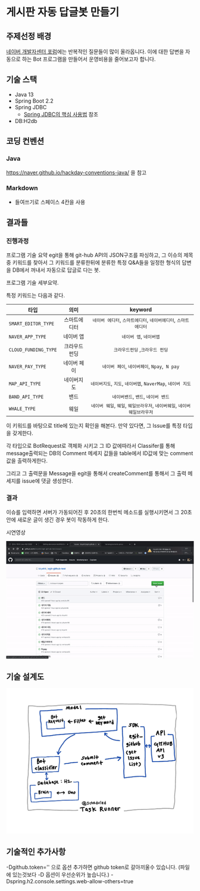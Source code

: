 # 게시판 자동 답글봇 만들기

## 주제선정 배경
[네이버 개발자센터 포럼](https://developers.naver.com/forum/list)에는 반복적인 질문들이 많이 올라옵니다.
이에 대한 답변을 자동으로 하는 Bot 프로그램을 만들어서 운영비용을 줄어보고자 합니다.

## 기술 스택
- Java 13
- Spring Boot 2.2
- Spring JDBC
    - [Spring JDBC의 핵심 사용법](https://github.com/benelog/spring-jdbc-tips/blob/master/spring-jdbc-core.md) 참조
- DB:H2db


## 코딩 컨벤션
### Java
https://naver.github.io/hackday-conventions-java/ 을 참고

### Markdown
- 들여쓰기로 스페이스 4칸을 사용



## 결과들

### 진행과정

프로그램 기술 요약
egit을 통해 git-hub API의 JSON구조를 파싱하고, 그 이슈의 제목중 키워드를 찾아서 그 키워드를 분류한뒤에 분류한 특정 Q&A들을 일정한 형식의 답변을 DB에서 꺼내서 자동으로 답글로 다는 봇.

프로그램 기술 세부요약.

특정 키워드는 다음과 같다.

| 타입 | 의미 | keyword |
|---|:---:|:---:|
| `SMART_EDITOR_TYPE` | 스마트에디터 | `네이버 에디터`, `스마트에디터`, `네이버에디터`, `스마트 에디터` |
| `NAVER_APP_TYPE` | 네이버 앱 | `네이버 앱`, `네이버앱` |
| `CLOUD_FUNDING_TYPE` | 크라우드펀딩 | `크라우드펀딩` ,`크라우드 펀딩`|
| `NAVER_PAY_TYPE` | 네이버 페이 |`네이버 페이`, `네이버페이`, `Npay`,` N pay`|
| `MAP_API_TYPE` | 네이버지도 |`네이버지도`, `지도`, `네이버맵`, `NaverMap`, `네이버 지도`|
| `BAND_API_TYPE` | 밴드 |`네이버밴드`, `밴드`, `네이버 밴드`|
| `WHALE_TYPE` | 웨일 |`네이버 웨일`, `웨일`, `웨일브라우저`, `네이버웨일`, `네이버웨일브라우저`|

이 키워드를 바탕으로 title에 있는지 확인을 해본다. 만약 있다면, 그 Issue를 특정 타입을 갖게한다.

각 타입으로 BotRequest로 객체화 시키고 그 ID 값에따라서
Classifer를 통해 message출력되는 DB의 Comment 메세지 값들을 table에서 ID값에 맞는 comment값을 출력하게한다.

그리고 그 출력문을 Message을 egit을 통해서 createComment를 통해서 그 출력 메세지를 issue에 댓글 생성한다.

### 결과

이슈를 입력하면 서버가 가동되어진 후 20초의 한번씩 메소드를 실행시키면서 그 20초안에 새로운 글이 생긴 경우 봇이 작동하게 한다.

시연영상

![기능구현 동영상 or gif](readme/QA_BOT_Excute.gif)


## 기술 설계도

![기술설계사진](readme/tech_Summary.jpg)


## 기술적인 추가사항

-Dgithub.token='' 으로 옵션 추가하면 github token로 갈아끼울수 있습니다. (파일에 있는것보다 -D 옵션이 우선순위가 높습니다.)
-Dspring.h2.console.settings.web-allow-others=true
